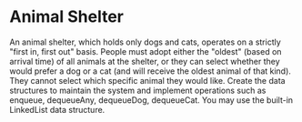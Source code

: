 # Animal Shelter

An animal shelter, which holds only dogs and cats, operates on a strictly "first in, first out" basis.
People must adopt either the "oldest" (based on arrival time) of all animals at the shelter,
or they can select whether they would prefer a dog or a cat (and will receive the oldest animal of that kind).
They cannot select which specific animal they would like. Create the data structures to maintain the system and
implement operations such as enqueue, dequeueAny, dequeueDog, dequeueCat. You may use the built-in LinkedList data structure.

